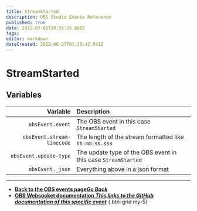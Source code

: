 ```yaml
---
title: StreamStarted
description: OBS Studio Events Reference
published: true
date: 2022-07-06T20:55:26.668Z
tags:
editor: markdown
dateCreated: 2022-06-27T01:29:42.941Z
---
```


# StreamStarted

## Variables

| Variable | Description |
|---------:|:------------|
| `obsEvent.event` | The OBS event in this case `StreamStarted`
| `obsEvent.stream-timecode` | The length of the stream formatted like `hh:mm:ss.sss`
| `obsEvent.update-type` | The update type of the OBS event in this case `StreamStarted`
| `obsEvent._json` | Everything above in a json format

---

- [<i class="mdi mdi-chevron-left"></i>**Back to the OBS events page*Go Back***](/en/Broadcasters/OBS/Events)
- [<i class="mdi mdi-github"></i> **OBS Websocket documentation *This links to the GitHub documentation of this specific event***](https://github.com/obsproject/obs-websocket/blob/4.x-current/docs/generated/protocol.md#streamstarted)
{.btn-grid my-5}
